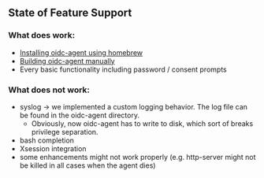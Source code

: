## State of Feature Support

### What does work:

- [Installing oidc-agent using homebrew](../installation/macos.md#install-with-homebrew)
- [Building oidc-agent manually](../installation/macos.md#building-oidc-agent-manually)
- Every basic functionality including password / consent prompts

### What does not work:

- syslog -> we implemented a custom logging behavior. The log file can be found in the oidc-agent directory.
    - Obviously, now oidc-agent has to write to disk, which sort of breaks privilege separation.
- bash completion
- Xsession integration
- some enhancements might not work properly (e.g. http-server might not be killed in all cases when the agent dies)
